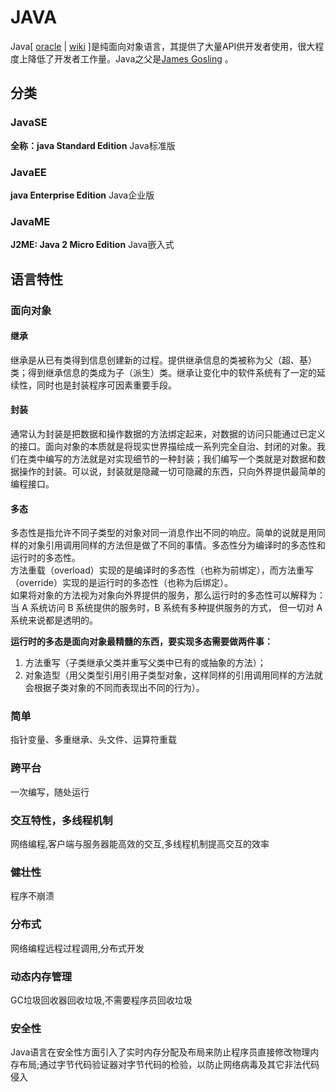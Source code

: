 # JAVA

Java[ [oracle](https://www.oracle.com/cn/java/) | [wiki](https://zh.wikipedia.org/wiki/Java) ]是纯面向对象语言，其提供了大量API供开发者使用，很大程度上降低了开发者工作量。Java之父是[James Gosling](https://baike.baidu.com/item/%E8%A9%B9%E5%A7%86%E6%96%AF%C2%B7%E9%AB%98%E6%96%AF%E6%9E%97) 。

## 分类

### JavaSE

**全称：java Standard Edition** 
Java标准版


### JavaEE


**java Enterprise Edition**
Java企业版

### JavaME

**J2ME: Java 2 Micro Edition**
Java嵌入式 


## 语言特性

### 面向对象

#### 继承

继承是从已有类得到信息创建新的过程。提供继承信息的类被称为父（超、基）类；得到继承信息的类成为子（派生）类。继承让变化中的软件系统有了一定的延续性，同时也是封装程序可因素重要手段。 

#### 封装

通常认为封装是把数据和操作数据的方法绑定起来，对数据的访问只能通过已定义的接口。面向对象的本质就是将现实世界描绘成一系列完全自治、封闭的对象。我们在类中编写的方法就是对实现细节的一种封装；我们编写一个类就是对数据和数据操作的封装。可以说，封装就是隐藏一切可隐藏的东西，只向外界提供最简单的编程接口。

#### 多态

多态性是指允许不同子类型的对象对同一消息作出不同的响应。简单的说就是用同样的对象引用调用同样的方法但是做了不同的事情。多态性分为编译时的多态性和运行时的多态性。  
方法重载（overload）实现的是编译时的多态性（也称为前绑定），而方法重写（override）实现的是运行时的多态性（也称为后绑定）。    
如果将对象的方法视为对象向外界提供的服务，那么运行时的多态性可以解释为：当 A 系统访问 B 系统提供的服务时，B 系统有多种提供服务的方式， 但一切对 A 系统来说都是透明的。

**运行时的多态是面向对象最精髓的东西，要实现多态需要做两件事：**
1. 方法重写（子类继承父类并重写父类中已有的或抽象的方法）；
2. 对象造型（用父类型引用引用子类型对象，这样同样的引用调用同样的方法就会根据子类对象的不同而表现出不同的行为）。

### 简单

指针变量、多重继承、头文件、运算符重载

### 跨平台

一次编写，随处运行

### 交互特性，多线程机制

网络编程,客户端与服务器能高效的交互,多线程机制提高交互的效率

### 健壮性

程序不崩溃

### 分布式

网络编程远程过程调用,分布式开发

### 动态内存管理

GC垃圾回收器回收垃圾,不需要程序员回收垃圾

### 安全性

Java语言在安全性方面引入了实时内存分配及布局来防止程序员直接修改物理内存布局;通过字节代码验证器对字节代码的检验，以防止网络病毒及其它非法代码侵入
